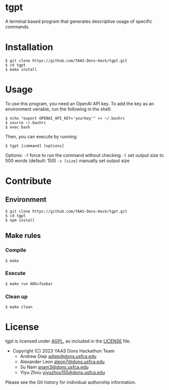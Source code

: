 # tgpt

A terminal based program that generates descriptive usage of specific commands.

# Installation

```shell
$ git clone https://github.com/YAAS-Dons-Hack/tgpt.git
$ cd tgpt
$ make install
```

# Usage

To use this program, you need an OpenAI API key. To add the key as an
environment variable, run the following in the shell:

```shell
$ echo "export OPENAI_API_KEY='yourkey'" >> ~/.bashrc
$ source ~/.bashrc
$ exec bash
```

Then, you can execute by running:

```shell
$ tgpt [command] [options]
```

Options:
`-f`            force to run the command without checking
`-l`            set output size to 500 words (default: 150)
`-s [size]`     manually set output size

# Contribute

## Environment

```shell
$ git clone https://github.com/YAAS-Dons-Hack/tgpt.git
$ cd tgpt
$ npm install
```

## Make rules

### Compile

```shell
$ make
```

### Execute

```shell
$ make run ARG=foobar
```

### Clean up

```shell
$ make clean
```

# License

tgpt is licensed under [AGPL](https://www.gnu.org/licenses/agpl-3.0.en.html), as
included in the [LICENSE](LICENSE) file.

- Copyright (C) 2023 YAAS Dons Hackathon Team
    * Andrew Diep <adiep@dons.usfca.edu>
    * Alexander Leon <aleon7@dons.usfca.edu>
    * Su Nam <snam3@dons.usfca.edu>
    * Yiyu Zhou <yiyuzhou155@dons.usfca.edu>

Please see the Git history for individual authorship information.
